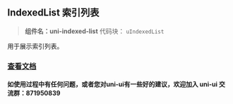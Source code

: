 ## IndexedList 索引列表
> **组件名：uni-indexed-list**
> 代码块： `uIndexedList`


用于展示索引列表。

### [查看文档](https://uniapp.dcloud.io/component/uniui/uni-indexed-list)
#### 如使用过程中有任何问题，或者您对uni-ui有一些好的建议，欢迎加入 uni-ui 交流群：871950839 
